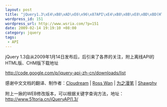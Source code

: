 ```yaml
--- 
layout: post
title: "jQuery1.3\xE4\xB8\xAD\xE6\x96\x87API\xE4\xB8\x8B\xE8\xBD\xBD(HTML\xE3\x80\x81chm\xE7\x89\x88)"
wordpress_id: 151
wordpress_url: http://www.wsria.com/?p=151
date: 2009-02-14 19:19:10 +08:00
category: jquery
tags: 
 - API
---
```

jQuery 1.3自从2009年1月14日发布后，后引来了各界的关注，附上离线API的HTML版、CHM版下载地址

<a href="http://code.google.com/p/jquery-api-zh-cn/downloads/list" target="_blank">http://code.google.com/p/jquery-api-zh-cn/downloads/list</a>

感谢中文文档的翻译、制作者：<a class="topnav" title="1.2+版翻译协助者" href="http://cloudream.name/">Cloudream</a> <span class="topnav">|</span> <a class="topnav" title="1.2版翻译样式作者" href="http://mrwlwan.wordpress.com/">Ross Wan</a> <span class="topnav">|</span> <a class="topnav" title="1.1版译者" href="http://www.cn-cuckoo.com/">为之漫笔</a> <span class="topnav">|</span> <a class="topnav" title="1.2+版翻译整理者" href="http://shawphy.com/">Shawphy</a>

附上一揪的WEB修改版本，可以根据关键字查询方法，地址：<a href="http://www.51toria.cn/jQueryAPI1.3/" target="_blank">http://www.51toria.cn/jQueryAPI1.3/</a>
